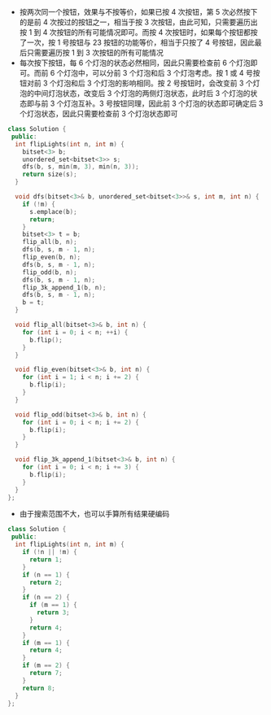 * 按两次同一个按钮，效果与不按等价，如果已按 4 次按钮，第 5 次必然按下的是前 4 次按过的按钮之一，相当于按 3 次按钮，由此可知，只需要遍历出按 1 到 4 次按钮的所有可能情况即可。而按 4 次按钮时，如果每个按钮都按了一次，按 1 号按钮与 23 按钮的功能等价，相当于只按了 4 号按钮，因此最后只需要遍历按 1 到 3 次按钮的所有可能情况
* 每次按下按钮，每 6 个灯泡的状态必然相同，因此只需要检查前 6 个灯泡即可。而前 6 个灯泡中，可以分前 3 个灯泡和后 3 个灯泡考虑。按 1 或 4 号按钮对前 3 个灯泡和后 3 个灯泡的影响相同。按 2 号按钮时，会改变前 3 个灯泡的中间灯泡状态，改变后 3 个灯泡的两侧灯泡状态，此时后 3 个灯泡的状态即与前 3 个灯泡互补。3 号按钮同理，因此前 3 个灯泡的状态即可确定后 3 个灯泡状态，因此只需要检查前 3 个灯泡状态即可

```cpp
class Solution {
 public:
  int flipLights(int n, int m) {
    bitset<3> b;
    unordered_set<bitset<3>> s;
    dfs(b, s, min(m, 3), min(n, 3));
    return size(s);
  }

  void dfs(bitset<3>& b, unordered_set<bitset<3>>& s, int m, int n) {
    if (!m) {
      s.emplace(b);
      return;
    }
    bitset<3> t = b;
    flip_all(b, n);
    dfs(b, s, m - 1, n);
    flip_even(b, n);
    dfs(b, s, m - 1, n);
    flip_odd(b, n);
    dfs(b, s, m - 1, n);
    flip_3k_append_1(b, n);
    dfs(b, s, m - 1, n);
    b = t;
  }

  void flip_all(bitset<3>& b, int n) {
    for (int i = 0; i < n; ++i) {
      b.flip();
    }
  }

  void flip_even(bitset<3>& b, int n) {
    for (int i = 1; i < n; i += 2) {
      b.flip(i);
    }
  }

  void flip_odd(bitset<3>& b, int n) {
    for (int i = 0; i < n; i += 2) {
      b.flip(i);
    }
  }

  void flip_3k_append_1(bitset<3>& b, int n) {
    for (int i = 0; i < n; i += 3) {
      b.flip(i);
    }
  }
};
```

* 由于搜索范围不大，也可以手算所有结果硬编码

```cpp
class Solution {
 public:
  int flipLights(int n, int m) {
    if (!n || !m) {
      return 1;
    }
    if (n == 1) {
      return 2;
    }
    if (n == 2) {
      if (m == 1) {
        return 3;
      }
      return 4;
    }
    if (m == 1) {
      return 4;
    }
    if (m == 2) {
      return 7;
    }
    return 8;
  }
};
```
